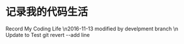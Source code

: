 # 记录我的代码生活
Record My Coding Life
\n2016-11-13 modified by develpment branch \n
Update to Test git revert --add line

